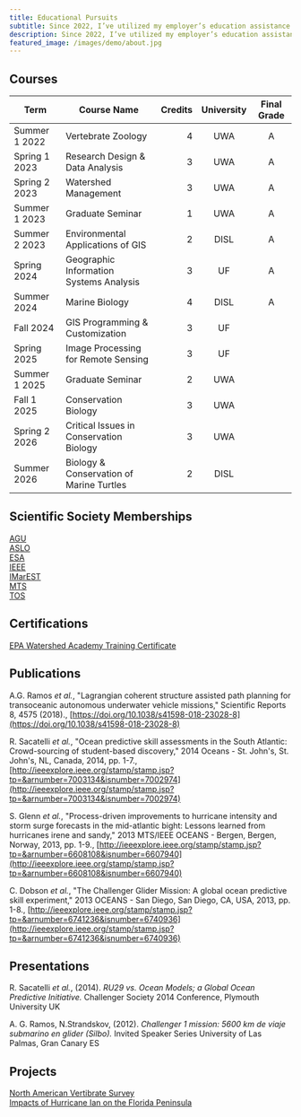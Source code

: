 ```yaml
---
title: Educational Pursuits
subtitle: Since 2022, I’ve utilized my employer’s education assistance program to pursue a Master’s in Conservation Biology from the University of West Alabama and a Graduate Certificate in Geospatial Analysis from the University of Florida. With a Bachelor of Science in Biological Oceanography from Rutgers University (2012), I’m looking to blend my background in marine science with my interest in technology and remote sensing to contribute to protecting coastal and marine habitats amid the challenges of climate change. 
description: Since 2022, I’ve utilized my employer’s education assistance program to pursue a Master’s in Conservation Biology from the University of West Alabama and a Graduate Certificate in Geospatial Analysis from the University of Florida. With a Bachelor of Science in Biological Oceanography from Rutgers University (2012), I’m looking to blend my background in marine science with my interest in technology and remote sensing to contribute to protecting coastal and marine habitats amid the challenges of climate change.
featured_image: /images/demo/about.jpg
---
```


## Courses

| Term            | Course Name                                    | Credits   | University   | Final Grade   |
|-----------------|------------------------------------------------|----------:|:------------:|:-------------:|
| Summer 1 2022   | Vertebrate Zoology                             |       4   | UWA          | A             |
| Spring 1 2023   | Research Design & Data Analysis                |       3   | UWA          | A             |
| Spring 2 2023   | Watershed Management                           |       3   | UWA          | A             |
| Summer 1 2023   | Graduate Seminar                               |       1   | UWA          | A             |
| Summer 2 2023   | Environmental Applications of GIS              |       2   | DISL         | A             |
| Spring 2024     | Geographic Information Systems Analysis        |       3   | UF           | A             |
| Summer 2024     | Marine Biology                                 |       4   | DISL         | A             |
| Fall 2024       | GIS Programming & Customization                |       3   | UF           |               |
| Spring 2025     | Image Processing for Remote Sensing            |       3   | UF           |               |
| Summer 1 2025   | Graduate Seminar												       |       2   | UWA          |               |
| Fall 1 2025     | Conservation Biology                           |       3   | UWA          |               |
| Spring 2 2026   | Critical Issues in Conservation Biology 	     |       3   | UWA          |               |
| Summer   2026   | Biology & Conservation of Marine Turtles       |       2   | DISL         |               |

## Scientific Society Memberships

[AGU](https://www.agu.org/) \
[ASLO](https://www.aslo.org/) \
[ESA](https://www.esa.org/) \
[IEEE](https://www.ieee.org/) \
[IMarEST](https://www.imarest.org/) \
[MTS](https://www.mtsociety.org/) \
[TOS](https://tos.org/)


## Certifications
[EPA Watershed Academy Training Certificate](https://www.epa.gov/watershedacademy)

## Publications

A.G. Ramos *et al.*, "Lagrangian coherent structure assisted path planning for transoceanic autonomous underwater vehicle missions," Scientific Reports 8, 4575 (2018)., [https://doi.org/10.1038/s41598-018-23028-8](https://doi.org/10.1038/s41598-018-23028-8)

R. Sacatelli *et al.*, "Ocean predictive skill assessments in the South Atlantic: Crowd-sourcing of student-based discovery," 2014 Oceans - St. John's, St. John's, NL, Canada, 2014, pp. 1-7., [http://ieeexplore.ieee.org/stamp/stamp.jsp?tp=&arnumber=7003134&isnumber=7002974](http://ieeexplore.ieee.org/stamp/stamp.jsp?tp=&arnumber=7003134&isnumber=7002974)

S. Glenn *et al.*, "Process-driven improvements to hurricane intensity and storm surge forecasts in the mid-atlantic bight: Lessons learned from hurricanes irene and sandy," 2013 MTS/IEEE OCEANS - Bergen, Bergen, Norway, 2013, pp. 1-9., [http://ieeexplore.ieee.org/stamp/stamp.jsp?tp=&arnumber=6608108&isnumber=6607940](http://ieeexplore.ieee.org/stamp/stamp.jsp?tp=&arnumber=6608108&isnumber=6607940)

C. Dobson *et al.*, "The Challenger Glider Mission: A global ocean predictive skill experiment," 2013 OCEANS - San Diego, San Diego, CA, USA, 2013, pp. 1-8., [http://ieeexplore.ieee.org/stamp/stamp.jsp?tp=&arnumber=6741236&isnumber=6740936](http://ieeexplore.ieee.org/stamp/stamp.jsp?tp=&arnumber=6741236&isnumber=6740936)


## Presentations

R. Sacatelli *et al.*, (2014). *RU29 vs. Ocean Models; a Global Ocean Predictive Initiative.* Challenger Society 2014 Conference, Plymouth University UK

A. G. Ramos, N.Strandskov, (2012). *Challenger 1 mission: 5600 km de viaje submarino en glider (Silbo).* Invited Speaker Series University of Las Palmas, Gran Canary ES


## Projects
[North American Vertibrate Survey](https://nstrands.com/navs/) \
[Impacts of Hurricane Ian on the Florida Peninsula](https://storymaps.arcgis.com/stories/0a060cf17cc44606b68467ea70306bab)
